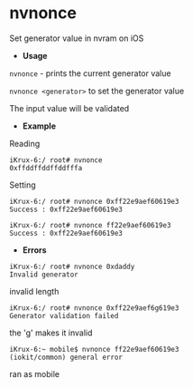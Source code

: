 # nvnonce

Set generator value in nvram on iOS


* **Usage**

`nvnonce` - prints the current generator value

`nvnonce <generator>` to set the generator value

The input value will be validated


* **Example**

Reading
```
iKrux-6:/ root# nvnonce
0xffddffddffddfffa
```

Setting
```
iKrux-6:/ root# nvnonce 0xff22e9aef60619e3
Success : 0xff22e9aef60619e3
```

```
iKrux-6:/ root# nvnonce ff22e9aef60619e3
Success : 0xff22e9aef60619e3
```

* **Errors**

```
iKrux-6:/ root# nvnonce 0xdaddy
Invalid generator
```
invalid length

```
iKrux-6:/ root# nvnonce 0xff22e9aef6g619e3
Generator validation failed
```
the 'g' makes it invalid

```
iKrux-6:~ mobile$ nvnonce ff22e9aef60619e3
(iokit/common) general error
```
ran as mobile
